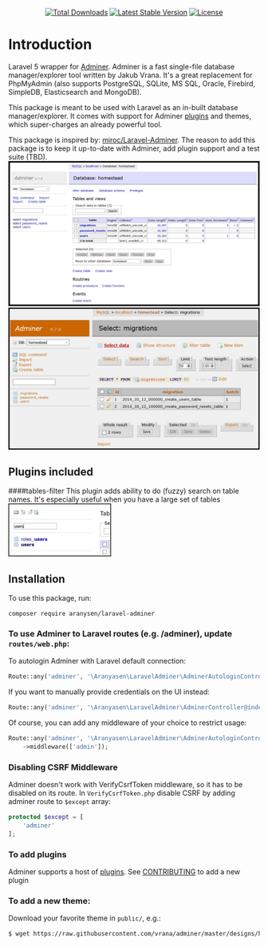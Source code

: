 <p align="center">
<a href="https://packagist.org/packages/aranyasen/laravel-adminer"><img src="https://poser.pugx.org/aranyasen/laravel-adminer/downloads" alt="Total Downloads"></a>
<a href="https://packagist.org/packages/aranyasen/laravel-adminer"><img src="https://poser.pugx.org/aranyasen/laravel-adminer/v/stable" alt="Latest Stable Version"></a>
<a href="https://packagist.org/packages/aranyasen/laravel-adminer"><img src="https://poser.pugx.org/aranyasen/laravel-adminer/license" alt="License"></a>
</p>

# Introduction
Laravel 5 wrapper for [Adminer](https://www.adminer.org).
Adminer is a fast single-file database manager/explorer tool written by Jakub Vrana. It's a great replacement for 
PhpMyAdmin (also supports PostgreSQL, SQLite, MS SQL, Oracle, Firebird, SimpleDB, Elasticsearch and MongoDB).

This package is meant to be used with Laravel as an in-built database manager/explorer. It comes with support for
Adminer [plugins](https://www.adminer.org/en/plugins/) and themes, which super-charges an already powerful tool.

This package is inspired by: [miroc/Laravel-Adminer](https://github.com/miroc/Laravel-Adminer). The reason to add this
 package is to keep it up-to-date with Adminer, add plugin support and a test suite (TBD).
![Database with default theme](images/DB-Default.JPG)
![Table with 'rmsoft' theme](images/DB-Table-Theme.JPG)

## Plugins included
####tables-filter
This plugin adds ability to do (fuzzy) search on table names. It's especially useful when you have a large set of tables 
![tables-filter](images/table-filter-plugin.JPG)

## Installation
To use this package, run:
```
composer require aranysen/laravel-adminer
```
### To use Adminer to Laravel routes (e.g. /adminer), update `routes/web.php`:

To autologin Adminer with Laravel default connection:
```php
Route::any('adminer', '\Aranyasen\LaravelAdminer\AdminerAutologinController@index');
```

If you want to manually provide credentials on the UI instead:
```php
Route::any('adminer', '\Aranyasen\LaravelAdminer\AdminerController@index');
```

Of course, you can add any middleware of your choice to restrict usage:
```php
Route::any('adminer', '\Aranyasen\LaravelAdminer\AdminerAutologinController@index')
    ->middleware(['admin']);
```

### Disabling CSRF Middleware
Adminer doesn't work with VerifyCsrfToken middleware, so it has to be disabled on its route.
In `VerifyCsrfToken.php` disable CSRF by adding adminer route to `$except` array:
```php
protected $except = [
    'adminer'
];
```

### To add plugins
Adminer supports a host of [plugins](https://www.adminer.org/en/plugins/). 
See [CONTRIBUTING](CONTRIBUTING.md) to add a new plugin

### To add a new theme:
Download your favorite theme in `public/`, e.g.:
```bash
$ wget https://raw.githubusercontent.com/vrana/adminer/master/designs/hever/adminer.css
```
